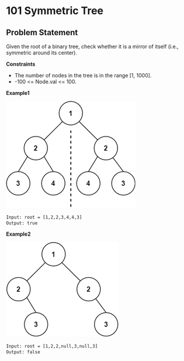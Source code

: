 # 101 Symmetric Tree
## Problem Statement
Given the root of a binary tree, check whether it is a mirror of itself (i.e., symmetric around its center).

**Constraints**

* The number of nodes in the tree is in the range [1, 1000].
* -100 <= Node.val <= 100.


**Example1**

![Example1](https://github.com/thangarajn1992/leetcode_solutions/blob/main/0101_Symmetric_Tree/0101_example1.jpg)

```text
Input: root = [1,2,2,3,4,4,3]
Output: true
```

**Example2**

![Example2](https://github.com/thangarajn1992/leetcode_solutions/blob/main/0101_Symmetric_Tree/0101_example2.jpg)

```text
Input: root = [1,2,2,null,3,null,3]
Output: false
```
